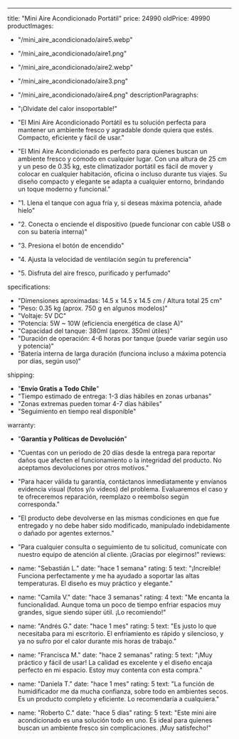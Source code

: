 ---
title: "Mini Aire Acondicionado Portátil"
price: 24990
oldPrice: 49990
productImages:
  - "/mini_aire_acondicionado/aire5.webp"
  - "/mini_aire_acondicionado/aire1.png"
  - "/mini_aire_acondicionado/aire2.webp"
  - "/mini_aire_acondicionado/aire3.png"
  - "/mini_aire_acondicionado/aire4.png"
descriptionParagraphs:
  - "¡Olvidate del calor insoportable!"
  - "El Mini Aire Acondicionado Portátil es tu solución perfecta para mantener un ambiente fresco y agradable donde quiera que estés. Compacto, eficiente y fácil de usar."

  - "El Mini Aire Acondicionado es perfecto para quienes buscan un ambiente fresco y cómodo en cualquier lugar. Con una altura de 25 cm y un peso de 0.35 kg, este climatizador portátil es fácil de mover y colocar en cualquier habitación, oficina o incluso durante tus viajes. Su diseño compacto y elegante se adapta a cualquier entorno, brindando un toque moderno y funcional."
  - "1. Llena el tanque con agua fría y, si deseas máxima potencia, añade hielo"
  - "2. Conecta o enciende el dispositivo (puede funcionar con cable USB o con su batería interna)"
  - "3. Presiona el botón de encendido"
  - "4. Ajusta la velocidad de ventilación según tu preferencia"
  - "5. Disfruta del aire fresco, purificado y perfumado"

specifications:
  - "Dimensiones aproximadas: 14.5 x 14.5 x 14.5 cm / Altura total 25 cm"
  - "Peso: 0.35 kg (aprox. 750 g en algunos modelos)"
  - "Voltaje: 5V DC"
  - "Potencia: 5W ~ 10W (eficiencia energética de clase A)"
  - "Capacidad del tanque: 380ml (aprox. 350ml útiles)"
  - "Duración de operación: 4-6 horas por tanque (puede variar según uso y potencia)"
  - "Batería interna de larga duración (funciona incluso a máxima potencia por días, según uso)"

shipping:
  - "**Envío Gratis a Todo Chile**"
  - "Tiempo estimado de entrega: 1-3 días hábiles en zonas urbanas"
  - "Zonas extremas pueden tomar 4-7 días hábiles"
  - "Seguimiento en tiempo real disponible"

warranty:
  - "**Garantía y Políticas de Devolución**"
  - "Cuentas con un periodo de 20 días desde la entrega para reportar daños que afecten el funcionamiento o la integridad del producto. No aceptamos devoluciones por otros motivos."
  - "Para hacer válida tu garantía, contáctanos inmediatamente y envíanos evidencia visual (fotos y/o videos) del problema. Evaluaremos el caso y te ofreceremos reparación, reemplazo o reembolso según corresponda."
  - "El producto debe devolverse en las mismas condiciones en que fue entregado y no debe haber sido modificado, manipulado indebidamente o dañado por agentes externos."
  - "Para cualquier consulta o seguimiento de tu solicitud, comunícate con nuestro equipo de atención al cliente. ¡Gracias por elegirnos!"
reviews:
  - name: "Sebastián L."
    date: "hace 1 semana"
    rating: 5
    text: "¡Increíble! Funciona perfectamente y me ha ayudado a soportar las altas temperaturas. El diseño es muy práctico y elegante."

  - name: "Camila V."
    date: "hace 3 semanas"
    rating: 4
    text: "Me encanta la funcionalidad. Aunque toma un poco de tiempo enfriar espacios muy grandes, sigue siendo súper útil. ¡Lo recomiendo!"

  - name: "Andrés G."
    date: "hace 1 mes"
    rating: 5
    text: "Es justo lo que necesitaba para mi escritorio. El enfriamiento es rápido y silencioso, y ya no sufro por el calor durante mis horas de trabajo."

  - name: "Francisca M."
    date: "hace 2 semanas"
    rating: 5
    text: "¡Muy práctico y fácil de usar! La calidad es excelente y el diseño encaja perfecto en mi espacio. Estoy muy contenta con esta compra."

  - name: "Daniela T."
    date: "hace 1 mes"
    rating: 5
    text: "La función de humidificador me da mucha confianza, sobre todo en ambientes secos. Es un producto completo y eficiente. Lo recomendaría a cualquiera."

  - name: "Roberto C."
    date: "hace 5 días"
    rating: 5
    text: "Este mini aire acondicionado es una solución todo en uno. Es ideal para quienes buscan un ambiente fresco sin complicaciones. ¡Muy satisfecho!"
